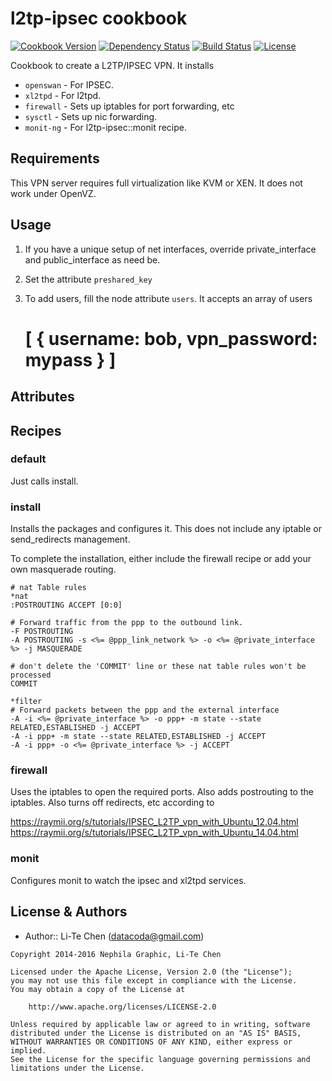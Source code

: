 l2tp-ipsec cookbook
===================
[![Cookbook Version](https://img.shields.io/cookbook/v/l2tp-ipsec.svg)](https://supermarket.chef.io/cookbooks/l2tp-ipsec)
[![Dependency Status](http://img.shields.io/gemnasium/datacoda/chef-l2tp-ipsec.svg?style=flat)](https://gemnasium.com/datacoda/chef-l2tp-ipsec)
[![Build Status](https://travis-ci.org/datacoda/chef-l2tp-ipsec.svg?branch=master)](https://travis-ci.org/datacoda/chef-l2tp-ipsec)
[![License](https://img.shields.io/badge/license-Apache_2-blue.svg)](https://www.apache.org/licenses/LICENSE-2.0)

Cookbook to create a L2TP/IPSEC VPN.  It installs

- `openswan` - For IPSEC.
- `xl2tpd` - For l2tpd.
- `firewall` - Sets up iptables for port forwarding, etc
- `sysctl` - Sets up nic forwarding.
- `monit-ng` - For l2tp-ipsec::monit recipe.

Requirements
------------

This VPN server requires full virtualization like KVM or XEN.  It does not work under OpenVZ.


Usage
-----

1. If you have a unique setup of net interfaces, override private_interface and public_interface as need be.

2. Set the attribute `preshared_key`

3. To add users, fill the node attribute `users`.  It accepts an array of users

     # [ { username: bob, vpn_password: mypass } ]


Attributes
----------


Recipes
-------

### default
Just calls install.

### install
Installs the packages and configures it.  This does not include any iptable or send_redirects management.

To complete the installation, either include the firewall recipe or add your own masquerade routing.

```
# nat Table rules
*nat
:POSTROUTING ACCEPT [0:0]

# Forward traffic from the ppp to the outbound link.
-F POSTROUTING
-A POSTROUTING -s <%= @ppp_link_network %> -o <%= @private_interface %> -j MASQUERADE

# don't delete the 'COMMIT' line or these nat table rules won't be processed
COMMIT

*filter
# Forward packets between the ppp and the external interface
-A -i <%= @private_interface %> -o ppp+ -m state --state RELATED,ESTABLISHED -j ACCEPT
-A -i ppp+ -m state --state RELATED,ESTABLISHED -j ACCEPT
-A -i ppp+ -o <%= @private_interface %> -j ACCEPT

```

### firewall
Uses the iptables to open the required ports.  Also adds postrouting to the iptables. Also turns off redirects, etc according to

https://raymii.org/s/tutorials/IPSEC_L2TP_vpn_with_Ubuntu_12.04.html
https://raymii.org/s/tutorials/IPSEC_L2TP_vpn_with_Ubuntu_14.04.html

### monit
Configures monit to watch the ipsec and xl2tpd services.


License & Authors
-----------------
- Author:: Li-Te Chen (<datacoda@gmail.com>)

```text
Copyright 2014-2016 Nephila Graphic, Li-Te Chen

Licensed under the Apache License, Version 2.0 (the "License");
you may not use this file except in compliance with the License.
You may obtain a copy of the License at

    http://www.apache.org/licenses/LICENSE-2.0

Unless required by applicable law or agreed to in writing, software
distributed under the License is distributed on an "AS IS" BASIS,
WITHOUT WARRANTIES OR CONDITIONS OF ANY KIND, either express or implied.
See the License for the specific language governing permissions and
limitations under the License.
```
